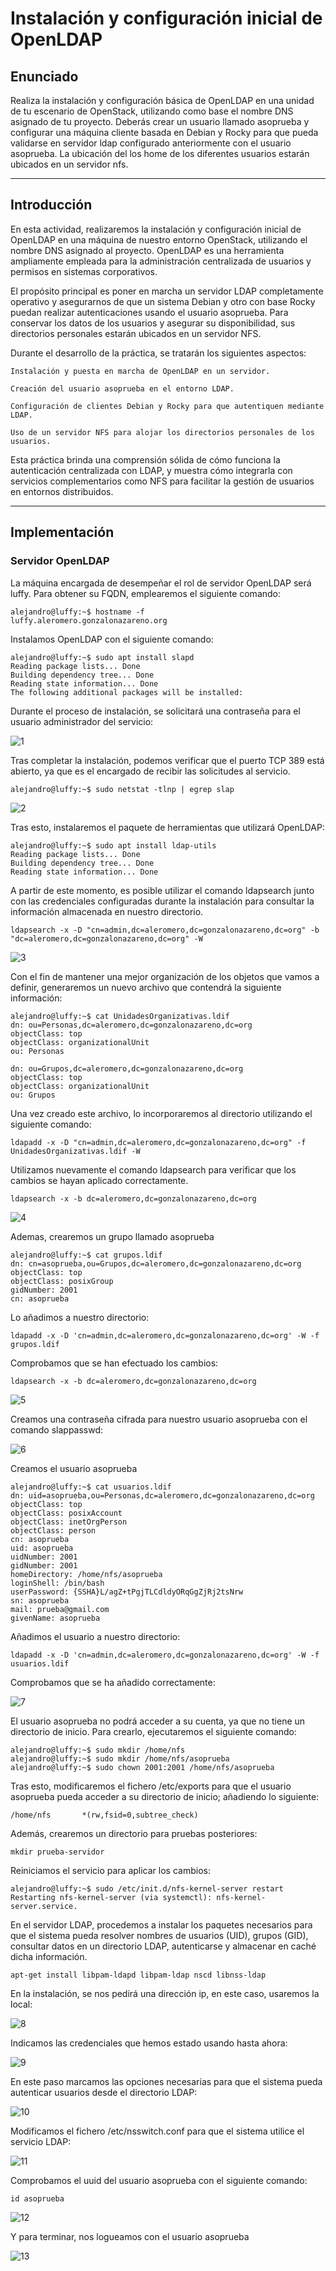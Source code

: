# Instalación y configuración inicial de OpenLDAP

## Enunciado

Realiza la instalación y configuración básica de OpenLDAP en una unidad de tu escenario de OpenStack, utilizando como base el nombre DNS asignado de tu proyecto. Deberás crear un usuario llamado asoprueba y configurar una máquina cliente basada en Debian y Rocky para que pueda validarse en servidor ldap configurado anteriormente con el usuario asoprueba. La ubicación del los home de los diferentes usuarios estarán ubicados en un servidor nfs.

---

## Introducción

En esta actividad, realizaremos la instalación y configuración inicial de OpenLDAP en una máquina de nuestro entorno OpenStack, utilizando el nombre DNS asignado al proyecto. OpenLDAP es una herramienta ampliamente empleada para la administración centralizada de usuarios y permisos en sistemas corporativos.

El propósito principal es poner en marcha un servidor LDAP completamente operativo y asegurarnos de que un sistema Debian y otro con base Rocky puedan realizar autenticaciones usando el usuario asoprueba. Para conservar los datos de los usuarios y asegurar su disponibilidad, sus directorios personales estarán ubicados en un servidor NFS.

Durante el desarrollo de la práctica, se tratarán los siguientes aspectos:

    Instalación y puesta en marcha de OpenLDAP en un servidor.

    Creación del usuario asoprueba en el entorno LDAP.

    Configuración de clientes Debian y Rocky para que autentiquen mediante LDAP.

    Uso de un servidor NFS para alojar los directorios personales de los usuarios.

Esta práctica brinda una comprensión sólida de cómo funciona la autenticación centralizada con LDAP, y muestra cómo integrarla con servicios complementarios como NFS para facilitar la gestión de usuarios en entornos distribuidos.

---

## Implementación

### Servidor OpenLDAP

La máquina encargada de desempeñar el rol de servidor OpenLDAP será luffy. Para obtener su FQDN, emplearemos el siguiente comando:

```
alejandro@luffy:~$ hostname -f
luffy.aleromero.gonzalonazareno.org
```

Instalamos OpenLDAP con el siguiente comando:

```
alejandro@luffy:~$ sudo apt install slapd
Reading package lists... Done
Building dependency tree... Done
Reading state information... Done
The following additional packages will be installed:
```

Durante el proceso de instalación, se solicitará una contraseña para el usuario administrador del servicio:

![1](ldap/1.png)

Tras completar la instalación, podemos verificar que el puerto TCP 389 está abierto, ya que es el encargado de recibir las solicitudes al servicio.

```
alejandro@luffy:~$ sudo netstat -tlnp | egrep slap
```

![2](ldap/2.png)

Tras esto, instalaremos el paquete de herramientas que utilizará OpenLDAP:

```
alejandro@luffy:~$ sudo apt install ldap-utils
Reading package lists... Done
Building dependency tree... Done
Reading state information... Done
```

A partir de este momento, es posible utilizar el comando ldapsearch junto con las credenciales configuradas durante la instalación para consultar la información almacenada en nuestro directorio.

```
ldapsearch -x -D "cn=admin,dc=aleromero,dc=gonzalonazareno,dc=org" -b "dc=aleromero,dc=gonzalonazareno,dc=org" -W
```

![3](ldap/3.png)

Con el fin de mantener una mejor organización de los objetos que vamos a definir, generaremos un nuevo archivo que contendrá la siguiente información:

```
alejandro@luffy:~$ cat UnidadesOrganizativas.ldif 
dn: ou=Personas,dc=aleromero,dc=gonzalonazareno,dc=org
objectClass: top
objectClass: organizationalUnit
ou: Personas

dn: ou=Grupos,dc=aleromero,dc=gonzalonazareno,dc=org
objectClass: top
objectClass: organizationalUnit
ou: Grupos
```

Una vez creado este archivo, lo incorporaremos al directorio utilizando el siguiente comando:

```
ldapadd -x -D "cn=admin,dc=aleromero,dc=gonzalonazareno,dc=org" -f UnidadesOrganizativas.ldif -W
```

Utilizamos nuevamente el comando ldapsearch para verificar que los cambios se hayan aplicado correctamente.

```
ldapsearch -x -b dc=aleromero,dc=gonzalonazareno,dc=org
```

![4](ldap/4.png)


Ademas, crearemos un grupo llamado asoprueba

```
alejandro@luffy:~$ cat grupos.ldif 
dn: cn=asoprueba,ou=Grupos,dc=aleromero,dc=gonzalonazareno,dc=org
objectClass: top
objectClass: posixGroup
gidNumber: 2001
cn: asoprueba
```

Lo añadimos a nuestro directorio:

```
ldapadd -x -D 'cn=admin,dc=aleromero,dc=gonzalonazareno,dc=org' -W -f grupos.ldif
```

Comprobamos que se han efectuado los cambios:

```
ldapsearch -x -b dc=aleromero,dc=gonzalonazareno,dc=org
```

![5](ldap/5.png)

Creamos una contraseña cifrada para nuestro usuario asoprueba con el comando slappasswd:

![6](ldap/6.png)

Creamos el usuario asoprueba

```
alejandro@luffy:~$ cat usuarios.ldif 
dn: uid=asoprueba,ou=Personas,dc=aleromero,dc=gonzalonazareno,dc=org
objectClass: top
objectClass: posixAccount
objectClass: inetOrgPerson
objectClass: person
cn: asoprueba
uid: asoprueba
uidNumber: 2001
gidNumber: 2001
homeDirectory: /home/nfs/asoprueba
loginShell: /bin/bash
userPassword: {SSHA}L/agZ+tPgjTLCdldyORqGgZjRj2tsNrw
sn: asoprueba
mail: prueba@gmail.com
givenName: asoprueba
```

Añadimos el usuario a nuestro directorio:

```
ldapadd -x -D 'cn=admin,dc=aleromero,dc=gonzalonazareno,dc=org' -W -f usuarios.ldif
```

Comprobamos que se ha añadido correctamente:

![7](ldap/7.png)

El usuario asoprueba no podrá acceder a su cuenta, ya que no tiene un directorio de inicio. Para crearlo, ejecutaremos el siguiente comando:

```
alejandro@luffy:~$ sudo mkdir /home/nfs
alejandro@luffy:~$ sudo mkdir /home/nfs/asoprueba
alejandro@luffy:~$ sudo chown 2001:2001 /home/nfs/asoprueba
```

Tras esto, modificaremos el fichero /etc/exports para que el usuario asoprueba pueda acceder a su directorio de inicio; añadiendo lo siguiente:

```
/home/nfs       *(rw,fsid=0,subtree_check)
```

Además, crearemos un directorio para pruebas posteriores:

```
mkdir prueba-servidor
```

Reiniciamos el servicio para aplicar los cambios:

```
alejandro@luffy:~$ sudo /etc/init.d/nfs-kernel-server restart
Restarting nfs-kernel-server (via systemctl): nfs-kernel-server.service.
```

En el servidor LDAP, procedemos a instalar los paquetes necesarios para que el sistema pueda resolver nombres de usuarios (UID), grupos (GID), consultar datos en un directorio LDAP, autenticarse y almacenar en caché dicha información.

```
apt-get install libpam-ldapd libpam-ldap nscd libnss-ldap
```

En la instalación, se nos pedirá una dirección ip, en este caso, usaremos la local:

![8](ldap/8.png)

Indicamos las credenciales que hemos estado usando hasta ahora:

![9](ldap/9.png)

En este paso marcamos las opciones necesarias para que el sistema pueda autenticar usuarios desde el directorio LDAP:

![10](ldap/10.png)

Modificamos el fichero /etc/nsswitch.conf para que el sistema utilice el servicio LDAP:

![11](ldap/11.png)

Comprobamos el uuid del usuario asoprueba con el siguiente comando:

```
id asoprueba
```

![12](ldap/12.png)

Y para terminar, nos logueamos con el usuario asoprueba

![13](ldap/13.png)